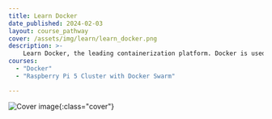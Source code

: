 ```yaml
---
title: Learn Docker
date_published: 2024-02-03
layout: course_pathway
cover: /assets/img/learn/learn_docker.png
description: >-
    Learn Docker, the leading containerization platform. Docker is used to build, ship, and run applications in a consistent and reliable manner, making it a popular choice for DevOps and cloud-native development.
courses:
  - "Docker"
  - "Raspberry Pi 5 Cluster with Docker Swarm"

---
```


![Cover image]({{page.cover}}){:class="cover"}
